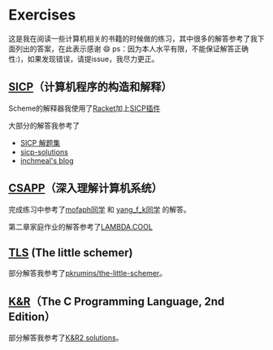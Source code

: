 # Exercises

这是我在阅读一些计算机相关的书籍的时候做的练习，其中很多的解答参考了我下面列出的答案，在此表示感谢 :smile: 
ps：因为本人水平有限，不能保证解答正确性:)，如果发现错误，请提issue，我尽力更正。

## [SICP](https://mitpress.mit.edu/sicp/full-text/book/book.html)（计算机程序的构造和解释）

Scheme的解释器我使用了[Racket](http://racket-lang.org)加上[SICP插件](http://docs.racket-lang.org/sicp-manual/index.html?q=sicp#%28part._.Introduction_to_the__lang_sicp_language%29)

大部分的解答我参考了

* [SICP 解题集](http://sicp.readthedocs.org/en/latest/index.html#) 
* [sicp-solutions](http://community.schemewiki.org/?sicp-solutions)
* [inchmeal's blog](http://www.inchmeal.io/sicp/) 

## [CSAPP](http://csapp.cs.cmu.edu/)（深入理解计算机系统）

完成练习中参考了[mofaph同学](https://github.com/mofaph/csapp) 和 [yang_f_k同学](http://blog.csdn.net/yang_f_k) 的解答。

第二章家庭作业的解答参考了[LAMBDA.COOL](http://lambda.cool/wiki/doku.php?id=answers:csapp:start)

## [TLS](http://mitpress.mit.edu/books/little-schemer) (The little schemer)

部分解答我参考了[pkrumins/the-little-schemer](https://github.com/pkrumins/the-little-schemer)。

## [K&R](https://book.douban.com/subject/1139336/)（The C Programming Language, 2nd Edition）

部分解答我参考了[K&R2 solutions](http://clc-wiki.net/wiki/K%26R2_solutions)。
